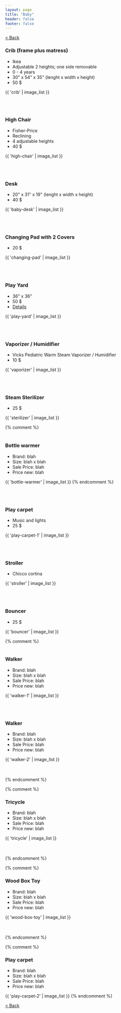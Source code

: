 ```yaml
---
layout: page
title: "Baby"
header: false
footer: false
---
```

<a href="/sale-house-stuff">< Back</a>

<h3>Crib (frame plus matress)</h3>

* Ikea
* Adjustable 2 heights; one side removable
* 0 - 4 years
* 30" x 54" x 35" (lenght x width x height)
* 50 $

{{ 'crib' | image_list }}

<br/>
<br/>

<h3>High Chair</h3>

* Fisher-Price
* Reclining
* 4 adjustable heights
* 40 $

{{ 'high-chair' | image_list }}

<br/>
<br/>

<h3>Desk</h3>

* 20" x 31" x 19" (lenght x width x height)
* 40 $

{{ 'baby-desk' | image_list }}

<br/>
<br/>

<h3>Changing Pad with 2 Covers</h3>

* 20 $

{{ 'changing-pad' | image_list }}

<br/>
<br/>

<h3>Play Yard</h3>

* 36" x 36"
* 50 $
* <a href="http://www.amazon.com/Delta-Childrens-Time-Play-Yard/dp/B00DHKEB14/ref=sr_1_236?s=baby-products&ie=UTF8&qid=1406496210&sr=1-236&keywords=baby+play+yards" target="_blank">Details</a>

{{ 'play-yard' | image_list }}

<br/>
<br/>

<h3>Vaporizer / Humidifier</h3>

* Vicks Pediatric Warm Steam Vaporizer / Humidifier
* 10 $

{{ 'vaporizer' | image_list }}

<br/>
<br/>

<h3>Steam Sterilizer</h3>

* 25 $

{{ 'sterilizer' | image_list }}

{% comment %} 
<br/>
<br/>

<h3>Bottle warmer</h3>

* Brand: blah
* Size: blah x blah
* Sale Price: blah
* Price new: blah

{{ 'bottle-warmer' | image_list }}
{% endcomment %}

<br/>
<br/>

<h3>Play carpet</h3>

* Music and lights
* 25 $

{{ 'play-carpet-1' | image_list }}

<br/>
<br/>

<h3>Stroller</h3>

* Chicco cortina

{{ 'stroller' | image_list }}

<br/>
<br/>

<h3>Bouncer</h3>

* 25 $

{{ 'bouncer' | image_list }}

{% comment %} 
<br/>
<br/>

<h3>Walker</h3>

* Brand: blah
* Size: blah x blah
* Sale Price: blah
* Price new: blah

{{ 'walker-1' | image_list }}

<br/>
<br/>

<h3>Walker</h3>

* Brand: blah
* Size: blah x blah
* Sale Price: blah
* Price new: blah

{{ 'walker-2' | image_list }}

<br/>
<br/>
{% endcomment %}

{% comment %} 
<h3>Tricycle</h3>

* Brand: blah
* Size: blah x blah
* Sale Price: blah
* Price new: blah

{{ 'tricycle' | image_list }}

<br/>
<br/>
{% endcomment %}

{% comment %} 
<h3>Wood Box Toy</h3>

* Brand: blah
* Size: blah x blah
* Sale Price: blah
* Price new: blah

{{ 'wood-box-toy' | image_list }}

<br/>
<br/>
{% endcomment %}

{% comment %} 
<h3>Play carpet</h3>

* Brand: blah
* Size: blah x blah
* Sale Price: blah
* Price new: blah

{{ 'play-carpet-2' | image_list }}
{% endcomment %}

<a href="/sale-house-stuff">< Back</a>
